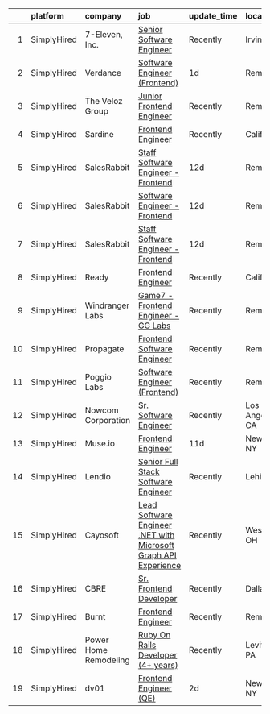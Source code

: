 

|    | platform    | company               | job                                                                                                                                                                           | update_time   | location        |
|---:|:------------|:----------------------|:------------------------------------------------------------------------------------------------------------------------------------------------------------------------------|:--------------|:----------------|
|  1 | SimplyHired | 7-Eleven, Inc.        | [Senior Software Engineer](https://www.simplyhired.com/job/i0HFRIqwx4EdBc3k-D-mfnvkA785C-jmJgCPDlOS5eHucV_NBUG_4Q?q=frontend+engineer)                                        | Recently      | Irving, TX      |
|  2 | SimplyHired | Verdance              | [Software Engineer (Frontend)](https://www.simplyhired.com/job/Cl_AByPQKDqC6-SpbQAHqpNrpRj6RJuhv5xXdmhqOcB_3h0crMtotw?q=frontend+engineer)                                    | 1d            | Remote          |
|  3 | SimplyHired | The Veloz Group       | [Junior Frontend Engineer](https://www.simplyhired.com/job/1lmRPeJQcIuYQW-Sqf8-1rUzud-_LA4n-p--hYKkb_pBEvImygS1aQ?q=frontend+engineer)                                        | Recently      | Remote          |
|  4 | SimplyHired | Sardine               | [Frontend Engineer](https://www.simplyhired.com/job/metRGGdANvboKwH_HY9N4Y_b1a8BnBTgb-hgCBJIatedXB4A0kfhvg?q=frontend+engineer)                                               | Recently      | California      |
|  5 | SimplyHired | SalesRabbit           | [Staff Software Engineer - Frontend](https://www.simplyhired.com/job/IdmLlD5xSd3URkzZZzcPSWVWQ0ciuv4Ffr1teXK_4x8sl3KKgMXNGQ?q=frontend+engineer)                              | 12d           | Remote          |
|  6 | SimplyHired | SalesRabbit           | [Software Engineer - Frontend](https://www.simplyhired.com/job/9tBDSezKC1jMn2U3Diqdd-8HjqiApqB4Fq79v0IbDxjqCZPYsbSqnQ?q=frontend+engineer)                                    | 12d           | Remote          |
|  7 | SimplyHired | SalesRabbit           | [Staff Software Engineer - Frontend](https://www.simplyhired.com/job/IdmLlD5xSd3URkzZZzcPSWVWQ0ciuv4Ffr1teXK_4x8sl3KKgMXNGQ?q=frontend+engineer)                              | 12d           | Remote          |
|  8 | SimplyHired | Ready                 | [Frontend Engineer](https://www.simplyhired.com/job/NfBh9lIXHlK5WnBnJRBiQm0lcc0VntcXWDxclZFLZkHgoLP9ATK3oQ?q=frontend+engineer)                                               | Recently      | California      |
|  9 | SimplyHired | Windranger Labs       | [Game7 - Frontend Engineer - GG Labs](https://www.simplyhired.com/job/suTUcUjp3odEyridbfWM6sXAq7aM3zeBGAPX8Pks_6B4kfoSmtKI9w?q=frontend+engineer)                             | Recently      | Remote          |
| 10 | SimplyHired | Propagate             | [Frontend Software Engineer](https://www.simplyhired.com/job/Erv72IUqhaRAeK7Z18BAVr8nADQ34poc7R6jdBIBPTxhS3NSd_n2Kw?q=frontend+engineer)                                      | Recently      | Remote          |
| 11 | SimplyHired | Poggio Labs           | [Software Engineer (Frontend)](https://www.simplyhired.com/job/66XM66vrbNQ6MouDp9HIZ1KRq3cfk2HHIUAwR6viI0scF8ATlOb4ZA?q=frontend+engineer)                                    | Recently      | Remote          |
| 12 | SimplyHired | Nowcom Corporation    | [Sr. Software Engineer](https://www.simplyhired.com/job/NbZo8M5mP7ArfIusZiaEc5Z7G_ZZr1S3NbXuEapDfybBJZh48Jma0g?q=frontend+engineer)                                           | Recently      | Los Angeles, CA |
| 13 | SimplyHired | Muse.io               | [Frontend Engineer](https://www.simplyhired.com/job/ZGehgrMVc5kay4RX7D_c4vdFmfLqjfwe9WnXLefswv5581kowyaRPA?q=frontend+engineer)                                               | 11d           | New York, NY    |
| 14 | SimplyHired | Lendio                | [Senior Full Stack Software Engineer](https://www.simplyhired.com/job/b2byWtnpet7g20e9F-HygVtTsFIOa5ZkeX7ly471orG7-MHw5B7tQQ?q=frontend+engineer)                             | Recently      | Lehi, UT        |
| 15 | SimplyHired | Cayosoft              | [Lead Software Engineer .NET with Microsoft Graph API Experience](https://www.simplyhired.com/job/L_90X8Bmrusz5JA7amVhuhhi90KS5bQuhnLUbl0VrfP3zQIReqZjfg?q=frontend+engineer) | Recently      | Westerville, OH |
| 16 | SimplyHired | CBRE                  | [Sr. Frontend Developer](https://www.simplyhired.com/job/ivkMxi8tArC_heGicPalbiRy4LFCezq4zCATRZi9Cqv4VWztLS8oIA?q=frontend+engineer)                                          | Recently      | Dallas, TX      |
| 17 | SimplyHired | Burnt                 | [Frontend Engineer](https://www.simplyhired.com/job/mm9CK4z-zJ_QYg0bBL821Hy4rzWZYhbEJRpbBxnw8KLvBLCx-YiYRQ?q=frontend+engineer)                                               | Recently      | Remote          |
| 18 | SimplyHired | Power Home Remodeling | [Ruby On Rails Developer (4+ years)](https://www.simplyhired.com/job/CizSRwnPbMeqR-bTm0HLZRDMAk70rSe9EO5APFB7KINK4R8ioZm6wQ?q=frontend+engineer)                              | Recently      | Levittown, PA   |
| 19 | SimplyHired | dv01                  | [Frontend Engineer (QE)](https://www.simplyhired.com/job/cUgXT9ViLNxOLtIwbTWFs1B59eui6oE_5VWXuSOiXZnazol_93St6g?q=frontend+engineer)                                          | 2d            | New York, NY    |